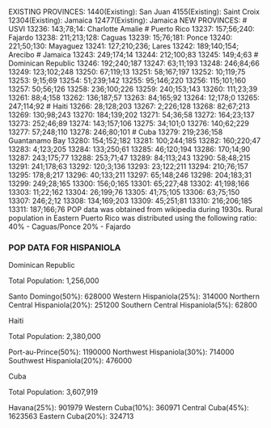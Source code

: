 EXISTING PROVINCES:
    1440(Existing): San Juan
    4155(Existing): Saint Croix
    12304(Existing): Jamaica
    12477(Existing): Jamaica
NEW PROVINCES: 
    # USVI
    13236: 143;78;14: Charlotte Amalie
    # Puerto Rico
    13237: 157;56;240: Fajardo
    13238: 211;213;128: Caguas
    13239: 15;76;181: Ponce
    13240: 221;50;130: Mayaguez
    13241: 127;210;236; Lares
    13242: 189;140;154; Arecibo
    # Jamaica
    13243: 249;174;14
    13244: 212;100;83
    13245: 149;4;63
    # Dominican Republic
    13246: 192;240;187
    13247: 63;11;193
    13248: 246;84;66
    13249: 123;102;248
    13250: 67;119;13
    13251: 58;167;197
    13252: 10;119;75
    13253: 9;15;69
    13254: 51;239;142
    13255: 95;146;220
    13256: 115;101;160
    13257: 50;56;126
    13258: 236;100;226
    13259: 240;153;143
    13260: 111;23;39
    13261: 88;4;158
    13262: 136;187;57
    13263: 84;165;92
    13264: 12;178;0
    13265: 247;114;92
    # Haiti
    13266: 28;128;203
    13267: 2;226;128
    13268: 82;67;213
    13269: 130;98;243
    13270: 184;139;202
    13271: 54;36;58
    13272: 164;23;137
    13273: 252;46;89
    13274: 143;157;106
    13275: 34;101;0
    13276: 140;62;229
    13277: 57;248;110
    13278: 246;80;101
    # Cuba
    13279: 219;236;158 Guantanamo Bay
    13280: 154;152;182
    13281: 100;244;185
    13282: 160;220;47
    13283: 4;123;205
    13284: 133;250;61
    13285: 46;120;194
    13286: 170;14;90
    13287: 243;175;77
    13288: 253;71;47
    13289: 84;113;243
    13290: 58;48;215
    13291: 241;178;63
    13292: 120;3;136
    13293: 23;122;211
    13294: 210;76;157
    13295: 178;8;217
    13296: 40;133;211
    13297: 65;148;246
    13298: 204;183;31
    13299: 249;28;165
    13300: 156;0;165
    13301: 65;227;48
    13302: 41;198;166
    13303: 11;22;162
    13304: 26;199;76
    13305: 41;75;105
    13306: 63;75;150
    13307: 246;2;12
    13308: 134;169;203
    13309: 45;251;81
    13310: 216;206;185
    13311: 187;166;76
POP data was obtained from wikipedia during 1930s.
Rural population in Eastern Puerto Rico was distributed using the following ratio:
    40% - Caguas/Ponce
    20% - Fajardo

### POP DATA FOR HISPANIOLA ###
Dominican Republic

Total Population: 1,256,000

Santo Domingo(50%): 628000
Western Hispaniola(25%): 314000
Northern Central Hispaniola(20%): 251200
Southern Central Hispaniola(5%): 62800

Haiti

Total Population: 2,380,000

Port-au-Prince(50%): 1190000
Northwest Hispaniola(30%): 714000
Southwest Hispaniola(20%): 476000

Cuba

Total Population: 3,607,919

Havana(25%): 901979
Western Cuba(10%): 360971
Central Cuba(45%): 1623563
Eastern Cuba(20%): 324713